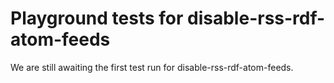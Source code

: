 # Playground tests for disable-rss-rdf-atom-feeds
We are still awaiting the first test run for disable-rss-rdf-atom-feeds.
